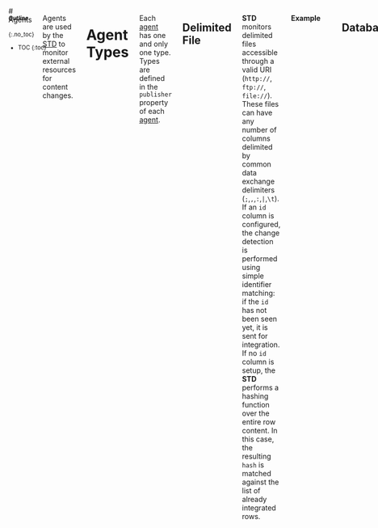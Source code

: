 <aside class="large-3 columns" markdown="1" style="position:fixed;font-size:80%;">

##### Outline
{:.no_toc}

* TOC
{:toc}

</aside>

<!-- [TOC] for Python markdown parser -->

 <div class="large-9 columns" role="content"  markdown="1">
# Agents

Agents are used by the [STD][] to monitor external resources for content changes.


# Agent Types

Each [agent][] has one and only one type. Types are defined in the `publisher` property of each [agent][]. 

## Delimited File

**STD** monitors delimited files accessible through a valid URI (`http://`, `ftp://`, `file://`). These files can have any number of columns delimited by common data exchange delimiters (`;`,`,`,`:`,`|`,`\t`). If an `id` column is configured, the change detection is performed using simple identifier matching: if the `id` has not been seen yet, it is sent for integration. If no `id` column is setup, the **STD** performs a hashing function over the entire row content. In this case, the resulting `hash` is matched against the list of already integrated rows.

**Example**

    {
      "publisher": "csv",
      "payload": {
        "uri": "http://bioinformatics.ua.pt/",
        "cache": "0",
        "headers": "on",
        "delimiter": "\n",
        "selectors": [
          {
            "id": 1
          },
          {
            "key": 2
          }
        ]
      },
      "identifier": "agent id",
      "title": "agent title",
      "help": "agent helpsd",
      "schedule": "1w"
    }

## Database

**STD** can be configured to monitor a database. In this scenario, a _SELECT_ query must be configured to access the database, retrieving the list of values that are being monitored. If an `id` column is configured, the change detection is performed using simple identifier matching: if the `id` has not been seen yet, it is sent for integration. If no `id` column is setup, the **STD** performs a hashing function over the entire row content. In this case, the resulting `hash` is matched against the list of already integrated rows. **Note** that there is forced a query limit of 1000 rows.

**Example**

    {
      "publisher": "sql",
      "payload": {
        "cache": "id",
        "sqlserver": "mysql",
        "host": "localhost",
        "port": "3306",
        "database": "i2x",
        "username": "root",
        "password": "telematica",
        "query": "SELECT * FROM variants;",
        "selectors": [
          {
            "id": "id"
          },
          {
            "refseq": "refseq"
          },
          {
            "variant": "variant"
          },
          {
            "gene": "gene"
          },
          {
            "url": "url"
          }
        ]
      },
      "identifier": "variants",
      "title": "variants",
      "help": "variants",
      "schedule": "1h"
    }

## LinkedData

<div data-alert class="alert-box warning radius">
  <strong>Note</strong>: LinkedData support is not yet available.
  <a href="#" class="close">&times;</a>
</div>

STD can be used to monitor LinkedData URIs. These must be publicly resolveable addresses and must respond properly to `Accept Encoding` headers, according [to the LinkedData principles][linkeddata]. With LinkedData monitors, STD checks all `predicates` described in the URI response. If any new predicate is detected or if a predicate object has changed, STD will generate a new event.

## SPARQL Endpoint

<div data-alert class="alert-box warning radius">
  <strong>Note</strong>: SPARQL Endpoint support is not yet available.
  <a href="#" class="close">&times;</a>
</div>

## Structured File

**STD** can monitor structured files for more complex data exchange scenarios. Structured files are accessible through a valid URI (`http://`, `ftp://`, `file://`) and their content must be valid XML or JSON. Monitored data are configured through XPath or JSONPath queries. If an `id` query is configured, the change detection is performed using simple identifier matching: if the `id` has not been seen yet, it is sent for integration. If no `id` query is setup, the **STD** performs a hashing function over the entire processed query response content. In this case, the resulting `hash` is matched against the list of already integrated results.

# Events

**Events** are occurrences of specific conditions that will trigger an [Action](#actions). i2x events can be registered when:

- New issue  (Ex: GitHub)
- New row in table (Ex: WAVe)
- New image in index (Ex: Dicoogle)

You can think of an Event as the ignition of a new data integration Action.

Basically, they're things that happen in monitored systems which cause a defined action to happen. Additionally, events supply data about what happened. These data will be passed on to the Integrations controller, which validates them and moves them to the Postman for execution in the [Delivery Template][deliverytemplate].

For example, say a service has a "New Row Added" event being monitored. We will detect when this event happens by [polling][payload]. The general event data will be something like this:

    {
      "id": 987654,
      "owner_id": 321,
      "date_created": "Mon, 17 Sep 2013 15:07:01 0000",
      "description": "Row added",
      "type": "sql",
      "payload": { ... }
    }

These key/value objects are available for mapping into the action as required.

## Metadata

### Title

Human readable, short name of the event. Shown in various places in our interface.

**Example**: *New Ticket Created* or *New Email with Label*

### Identifier

This is a field only really used internally for both prefill and scripting references. Needs to be at least 2 characters long, start with an alpha, and only contain a-z, A-Z, 0-9 or _.

**Example**: *create_issue*, *ticket* or *newEmailLabel*

### Help Text

A longer description of what this event actually watches for.

**Example**: *Triggered when a new row is added to a configured database.*

## Hooks

The traditional workflow uses the [STD][std] to detect new [events][events]. However, [events][events] can be pushed in the system using the Web/REST hooks interface. In this case, the hook payload is directly [pushed][push] to the [Integration][intgratios] in the `payload` object.

# Helper Functions

**i2x** included several internal functions allowing quick access to general variables that can be used in all templates. These functions allow the templates to retrieve information such as date/time, random numbers or strings, action names, among many others.

## Usage

**i2x** helper functions are used just like the template [variables][]. These reserved keywords are written as `i2x.function name`.

## Function list

* `date`: returns the system date
* `datetime`: returns the system date with time included (until _ms_)
* `action_identifier`: returns the ongoing action identifier
* `template_identifier`: returns the ongoing delivery template
* `environment`: returns the server execution environment (from Rails)
* `hostname`: returns the postman server hostname



# Integrations

Integrations represent what the users are trying to achieve:
- Add metadata to index (Ex: Dicoogle)
- Add new data to database (Ex: WAVe)
- Create issue (Ex: Redmine)

You can think of Integrations as POSTs, writes, query executions, or the creation of a resource. **Integrations** are performed by the [Postman](#Postman) using the specified [delivery template][].

## Metadata

### Title

This is a human readable label a user would see when browsing the integrations dashboard describing. Make it short but descriptive.

**Example**: *Create issue*, *Add variant* or *Index document*

### Identifier

This is a field only really used internally for both prefill and scripting references. Needs to be at least 2 characters long, start with an alpha, and only contain a-z, A-Z, 0-9 or _.

**Example**: *create_issue*, *add_variant* or *index*

### Help Text

This is some human-readable explanatory text, usually something that clarifies what the integration does.

**Example**: *Adds a new variant to the configured database*.

# Integration Fields

Integration Fields answer the question: What details can a user provide when creating an Integration? These are the fields available for customization in the [delivery template][]. These are things like:

- Title  (EG: Issue Title in Redmine)
- Description  (EG: Issue Description from Github)
- Parent Object  (span relationships via prefill)
- Variant Description  (EG: HGVS description)

**Note**: each action should have at least one action field. It really makes no sense to send no custom data to the delivery template.

## Metadata

### Identifier

A key for consumption in the Delivery Templates. This is available for variable syntax in the Delivery Template. Needs to be at least 2 characters long, start with an alpha, and only contain a-z, A-Z, 0-9 or _.
We'll take double underscores and convert them to nested dictionaries before execution.

**Example**: *room* or *project__title*  (converts to *{"project": {"title": "some value"} }*)

### Title

A human readable Label shown in the UI as a user works to complete an Integration.

**Example**: *Variant* or *Title*

### Help Text

Human readable description of an action field, useful for describing some detail you couldn't list in the Label.

*Example*: *Choose which room to send the message to.* or *Add a title to the note.*

### Default

A default value that is preloaded in the execution if no values are obtained for Integration execution.

# Polling

Polling is the process of repeatedly hitting the same endpoint looking for new data. Unfortunately, i2x uses the **STD** to do this. We don't like doing this (its wasteful), vendors don't like us doing it (again, its wasteful) and users dislike it (they have to wait a maximum interval to detect new events). However, it is the one method that is ubiquitous, so we support it.

It is also closely tied into how i2x handles deduplication.

A more modern approach uses Web/REST hooks. This way, services can push data into **i2x**, which reduces the application load.

# Postman

Handles the final step of the [integrations][]: gets the [integration fields][] and applies them to the [delivery template][] for execution.

# Push

**i2x** in addition to polling, [integrations][] can be configured to receive data directly from external services. *Pushing* data into **i2x** will start processing the [agents]][] specified in the push request. [Agents][] can be configured to not run in any specific schedule, meaning that they will only run when they receive data via push. However, note that you can push data into any [agent][], even if they have specific monitoring schedules.

# Seeds

[Agents][] can have any number of **Seeds** where you can configure an initial dataset to start the monitoring. Seeds are useful for monitoring long lists of similar sources

# Sources

**Sources** setup the location of external content for event detection. The [STD][] uses a [polling][] process to identify new [events][] in monitored resources. There a few changes tough, URL Routes can only be GET and SQL queries must contain a SELECT statement.

# STD: Spot The Differences

The **STD** engine will perform the [polling][] of configured [sources][] using configured [agents][]. Spot the Differences monitors specified resources looking for changes in the output content. **STD**'s algorithm identifies what has changed since the last visit to a data source (using hashes and id matching). When content changes are detected, the **STD** triggers a new [event][]. [Events][] will then be processed through configured **i2x** integration rules. In the system, detected events are sent for processing to the **FluxCapacitor**.

# Templates

**Delivery Templates** are used to define how **i2x** will handle [events][] data obtained by the [agents][]. 

## Metadata

### Identifier

A key for consumption by the [Postman][postman]. Needs to be at least 2 characters long, start with an alpha, and only contain a-z, A-Z, 0-9 or _.

**Example**: *mapper* or *issue*

**Property**: `identifier` (maps to `dc:identifier`)

### Title

A human readable Title shown in the UI as a user works to complete an [Action][action].

**Example**: *Variant* or *Title*

**Property**: `label` (maps to `dc:title`)

### Help Text

Human readable description of an action field, useful for describing some detail you couldn't list in the Label.

**Example**: *Choose which room to send the message to.* or *Add a title to the note.*

**Property**: `help` (maps to `dc:description`)

### Publisher

The type of template publisher that will be delivered by the Postman.

**Available Publishers**: *url*, *sql*, *sparql*, *mail*, *file*, *json*...

**Property**: `publisher`  (maps to `dc:publisher`)

### Payload

Object containing the set of properties specific to each [delivery][delivery] type.

**Example**: *{"id":"%{id}","subject":"%{subject}"}* or *{"title":"%{title}","key":"%{key}"}*

**Property**: `payload` (related to `i2x:payload` object)

## Sample

Sample configuration for exchanged data between the application controller and the [Integrations][]. Each [Delivery Template][deliverytemplate] type will have its own set of configuration properties, defined in the object payload.

    {
      "publisher": "url",
      "identifier": "i2x",
      "title": "label",
      "payload": {
        "url": "http://www.example.com",
        "method": "post"
        ...
      }
    }

# Template Types

[Delivery Templates][] have one (and only one) type. This defines what processing is required in the [Postman][postman] engine for successful delivery of the data. Variables in each template are marked within `%{ }` characters.

## Email

<div data-alert class="alert-box warning radius">
  <strong>Note</strong>: Email support is not yet available.
  <a href="#" class="close">&times;</a>
</div>

Sends custom emails to the configured recipients. **Note** that emails are sent from the server configured in **i2x**'s Rails settings.

### Metadata

#### Subject

The subject for the new mail to be sent by the [Postman][postman].

**Example**: *[i2x] new mail for %{i2x.action_identifier}*

**Property**: `subject` (maps to `dc:subject`)

#### To

An array with the main destination for the email.

**Example**: *["johndoe@gmail.com", "%{to}"]*

**Property**: `to` (maps to `i2x:to`)

#### CC

An array with the CC destination for the email.

**Example**: *["johndoe@gmail.com", "%{to}"]*

**Property**: `cc` (maps to `i2x:cc`)

#### BCC

An array with the BCC destination for the email.

**Example**: *["johndoe@gmail.com", "%{to}"]*

**Property**: `bcc` (maps to `i2x:bcc`)

#### Body

The body for the message being sent.

**Example**: *Hello %{first_name}! Welcome to i2x!--\n%{i2x.datetime}*

**Property**: `body` (maps to `i2x:body`)

## File Management

Changes files directly on the file system. 

### Metadata

#### Content

Template for the content being written to the selected file.

**Example**: *%{id},%{i2x.datetime}\n*

**Property**: `content` (maps to `i2x:content`)

#### Method

Defines what is the type of the change that will be performed in the file by the [Postman][postman].

**Example**: *append*, *create*

**Property**: `method` (maps to `i2x:method`)

##### Append

The _append_ method will add the content (from the property `content`) to the specified file. **Note** that the append method will attempt to create the file if it does not exist.

##### Create

The _create_ method will create a new file with the generated content (from the property `content`).

#### URI

The file URI. Not that filenames can include _variables_. The use of full system file URIs (starting with _file://_) is advised.

**Example**: *file://Temp/log.csv*

**Property**: `uri` (mas to `i2x:uri`)

### Sample

    {
    "identifier":"github_2_file","title":"GitHub to File","help":"a","publisher":"file","variables":null,"payload":{"method":"append","uri":"data/github.csv","content":"\"%{i2x.date}\",\"%{before}\",\"%{after}\",\"%{repository}\"\n"}
    }

## SQL Query

The SQL Query [Delivery Template][deliverytemplate] will execute the specified SQL query in the destination database. 
 
### Metadata

#### Server

A string matching the available database servers.

**Example**: *sqlserver*, *mysql*, *postgres*, *sqlite*

**Property**: `server` (maps to `i2x:server`)

#### Host

Address for the database host. This value defaults to `localhost` if no data is provided.

**Example**: *localhost*, *192.168.2.5*

**Property**: `host` (maps to `i2x:host`)

#### Port

Port open for connection in the database host. This value defaults to the standard server port (Ex: `3306` for `mysql`) if no data is provided.

**Example**: *3306*, *1255*

**Property**: `port` (maps to `i2x:port`)

#### Database Name

Database name where the query will be performed. 

**Example**: *wave10*, *issues*

**Property**: `database` (maps to `i2x:database`) (**mandatory**)

#### Username

Database user.

**Example**: *john_doe*

**Property**: `username` (maps to `i2x:username`) (**mandatory**)

#### Password

User password. The password is hashed before being exchanged between any service.

**Example**: *qwerty§12345*

**Property**: `password` (maps to `i2x:password`) (**mandatory**)

#### Query

The query that will be executed by the [Postman][postman] in the configured database. 

**Example**: *INSERT INTO issues (title, description, timestamp) VALUES ('{%title}, '%{description}', getdate());*

**Property**: `query` (maps to `i2x:server`) (**mandatory**)

## URL Route

Perform the selected request type on the configured URL, passing on configured parameters.

### Metadata

#### Method

Defines what is the type of the request that will be executed by the [Postman][postman].

**Example**: *get*, *post*, *delete*

**Property**: `method` (maps to `i2x:method`)

##### GET

The URL Route [Delivery Template][] will issue a GET request to the defined URL. URI *keys* are used to match [Action Fields][] defined in the [variables][variables].

**Example**: http://example.com/services/`%{id}`/`%{description}`/`%{otherpayload}`

##### POST

This URL Route POSTs extracted data to the defined URL route. [Action Fields][actionfields] are mapped to specific key/value pairs in the request metadata. The POSTed payload is included in the `payload` object in the template.

**Example**:

    "payload": {
      "type": "%{type}",
      "key": "%{key}",
      "label": "%{label}",
      "id": "%{id}"
    }

**Property**: `payload` (related to `i2x:payload` object)

#### URI

The destination URL for the request.

**Example**: *http://bioinformatics.ua.pt/i2x/postman/%{id}*, *http://bmd-software.com/*

**Property**: `uri` (maps to `i2x:uri`)

# Variables

[Agents][] and [Deliveries][delivery] can have an endless number of variables being matched within **i2x**. Variables are available in _payload_ objects in any configuration. Variables are extracted from the [Selectors][] configured in [Agents][] and [Templates][].

## Usage

**i2x** identifies variables by matching content in property values within `%{ }`. On template processing, each variable is replaced with content from the sent payload. Variables can be included in SQL queries, URIs or request parameters. **Note** that **i2x** helper functions are also variables.

**Example**:  `%{name}` is replaced by the `name` property in the calling function parameters hash. 

</div>


[agent]:              #agents
[agents]:             #agents
[Integration]:        #integrations
[Integrations]:       #actions
[integration fields]: #integration-fields
[delivery]:           #deliveries
[deliverytemplate]:   #delivery-templates
[delivery template]:  #delivery-templates
[delivery templates]: #delivery-templates
[event]:              #events
[events]:             #events
[Field Types]:        #field-types
[polling]:            #polling
[Postman]:            #postman
[source]:             #sources
[sources]:            #sources
[STD]:                #std
[Template]:           #templates
[Templates]:          #templates
[variables]:          #variables
